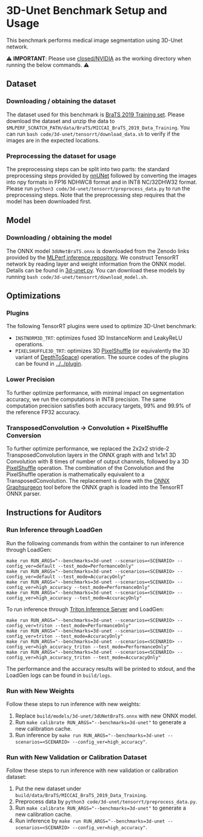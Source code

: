 # 3D-Unet Benchmark Setup and Usage

This benchmark performs medical image segmentation using 3D-Unet network.

:warning: **IMPORTANT**: Please use [closed/NVIDIA](closed/NVIDIA) as the working directory when
running the below commands. :warning:

## Dataset

### Downloading / obtaining the dataset

The dataset used for this benchmark is [BraTS 2019 Training set](https://www.med.upenn.edu/cbica/brats2019/registration.html). Please download the dataset and unzip the data to `$MLPERF_SCRATCH_PATH/data/BraTS/MICCAI_BraTS_2019_Data_Training`. You can run `bash code/3d-unet/tensorrt/download_data.sh` to verify if the images are in the expected locations.

### Preprocessing the dataset for usage

The preprocessing steps can be split into two parts: the standard preprocessing steps provided by [nnUNet](https://github.com/MIC-DKFZ/nnUNet) followed by converting the images into npy formats in FP16 NDHWC8 format and in INT8 NC/32DHW32 format. Please run `python3 code/3d-unet/tensorrt/preprocess_data.py` to run the preprocessing steps. Note that the preprocessing step requires that the model has been downloaded first.

## Model

### Downloading / obtaining the model

The ONNX model `3dUNetBraTS.onnx` is downloaded from the Zenodo links provided by the [MLPerf inference repository](https://github.com/mlperf/inference/tree/master/vision/medical_imaging/3d-unet). We construct TensorRT network by reading layer and weight information from the ONNX model. Details can be found in [3d-unet.py](3d-unet.py). You can download these models by running `bash code/3d-unet/tensorrt/download_model.sh`.

## Optimizations

### Plugins

The following TensorRT plugins were used to optimize 3D-Unet benchmark:
- `INSTNORM3D_TRT`: optimizes fused 3D InstanceNorm and LeakyReLU operations.
- `PIXELSHUFFLE3D_TRT`: optimizes 3D [PixelShuffle](https://pytorch.org/docs/stable/generated/torch.nn.PixelShuffle.html) (or equivalently the 3D variant of [DepthToSpace](https://github.com/onnx/onnx/blob/master/docs/Operators.md#DepthToSpace)) operation.
The source codes of the plugins can be found in [../../plugin](../../plugin).

### Lower Precision

To further optimize performance, with minimal impact on segmentation accuracy, we run the computations in INT8 precision. The same computation precision satisfies both accuracy targets, 99% and 99.9% of the reference FP32 accuracy.

### TransposedConvolution -> Convolution + PixelShuffle Conversion

To further optimize performance, we replaced the 2x2x2 stride-2 TransposedConvolution layers in the ONNX graph with and 1x1x1 3D Convolution with 8 times of number of output channels, followed by a 3D [PixelShuffle](https://pytorch.org/docs/stable/generated/torch.nn.PixelShuffle.html) operation. The combination of the Convolution and the PixelShuffle operation is mathematically equivalent to a TransposedConvolution. The replacement is done with the [ONNX Graphsurgeon](https://github.com/NVIDIA/TensorRT/tree/master/tools/onnx-graphsurgeon) tool before the ONNX graph is loaded into the TensorRT ONNX parser.

## Instructions for Auditors

### Run Inference through LoadGen

Run the following commands from within the container to run inference through LoadGen:

```
make run RUN_ARGS="--benchmarks=3d-unet --scenarios=<SCENARIO> --config_ver=default --test_mode=PerformanceOnly"
make run RUN_ARGS="--benchmarks=3d-unet --scenarios=<SCENARIO> --config_ver=default --test_mode=AccuracyOnly"
make run RUN_ARGS="--benchmarks=3d-unet --scenarios=<SCENARIO> --config_ver=high_accuracy --test_mode=PerformanceOnly"
make run RUN_ARGS="--benchmarks=3d-unet --scenarios=<SCENARIO> --config_ver=high_accuracy --test_mode=AccuracyOnly"
```

To run inference through [Triton Inference Server](https://github.com/triton-inference-server/server) and LoadGen:

```
make run RUN_ARGS="--benchmarks=3d-unet --scenarios=<SCENARIO> --config_ver=triton --test_mode=PerformanceOnly"
make run RUN_ARGS="--benchmarks=3d-unet --scenarios=<SCENARIO> --config_ver=triton --test_mode=AccuracyOnly"
make run RUN_ARGS="--benchmarks=3d-unet --scenarios=<SCENARIO> --config_ver=high_accuracy_triton --test_mode=PerformanceOnly"
make run RUN_ARGS="--benchmarks=3d-unet --scenarios=<SCENARIO> --config_ver=high_accuracy_triton --test_mode=AccuracyOnly"
```

The performance and the accuracy results will be printed to stdout, and the LoadGen logs can be found in `build/logs`.

### Run with New Weights

Follow these steps to run inference with new weights:

1. Replace `build/models/3d-unet/3dUNetBraTS.onnx` with new ONNX model.
2. Run `make calibrate RUN_ARGS="--benchmarks=3d-unet"` to generate a new calibration cache.
3. Run inference by `make run RUN_ARGS="--benchmarks=3d-unet --scenarios=<SCENARIO> --config_ver=high_accuracy"`.

### Run with New Validation or Calibration Dataset

Follow these steps to run inference with new validation or calibration dataset:

1. Put the new dataset under `build/data/BraTS/MICCAI_BraTS_2019_Data_Training`.
2. Preprocess data by `python3 code/3d-unet/tensorrt/preprocess_data.py`.
3. Run `make calibrate RUN_ARGS="--benchmarks=3d-unet"` to generate a new calibration cache.
4. Run inference by `make run RUN_ARGS="--benchmarks=3d-unet --scenarios=<SCENARIO> --config_ver=high_accuracy"`.
